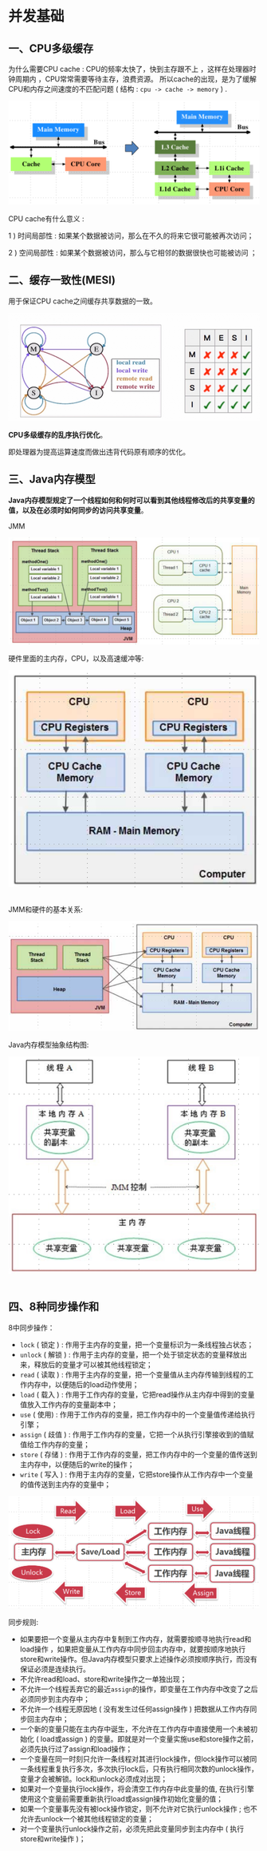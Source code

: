 # 并发基础

## 一、CPU多级缓存

为什么需要CPU cache : CPU的频率太快了，快到主存跟不上 ，这样在处理器时钟周期内 ，CPU常常需要等待主存，浪费资源。
所以cache的出现，是为了缓解CPU和内存之间速度的不匹配问题 ( 结构 : `cpu -> cache -> memory` ) .

![1556259856525](assets/1556259856525.png)

CPU cache有什么意义 :

1 ) 时间局部性 : 如果某个数据被访问，那么在不久的将来它很可能被再次访问；

2 ) 空间局部性 : 如果某个数据被访问，那么与它相邻的数据很快也可能被访问 ；

## 二、缓存一致性(MESI)

用于保证CPU cache之间缓存共享数据的一致。

![1556270091313](assets/1556270091313.png)

**CPU多级缓存的乱序执行优化**。

即处理器为提高运算速度而做出违背代码原有顺序的优化。

## 三、Java内存模型

**Java内存模型规定了一个线程如何和何时可以看到其他线程修改后的共享变量的值，以及在必须时如何同步的访问共享变量**。

JMM

![1556287103740](assets/1556287103740.png)

硬件里面的主内存，CPU，以及高速缓冲等:

<div align="center"><img src="assets/1556287145750.png"></div><br>

JMM和硬件的基本关系:　

![1556287202896](assets/1556287202896.png)



Java内存模型抽象结构图:

<div align="center"><img src="assets/1556287254777.png"></div><br>

## 四、8种同步操作和

8中同步操作：

* `lock` ( 锁定 ) : 作用于主内存的变量，把一个变量标识为一条线程独占状态；
* `unlock` ( 解锁 ) : 作用于主内存的变量，把一个处于锁定状态的变量释放出来，释放后的变量才可以被其他线程锁定；
* `read` ( 读取 ) : 作用于主内存的变量，把一个变量值从主内存传输到线程的工作内存中，以便随后的load动作使用；
* `load` ( 载入 ) : 作用于工作内存的变量，它把read操作从主内存中得到的变量值放入工作内存的变量副本中；
* `use` ( 使用) : 作用于工作内存的变量，把工作内存中的一个变量值传递给执行引擎；
* `assign` ( 歧值 ) : 作用于工作内存的变量，它把一个从执行引擎接收到的值赋值给工作内存的变量；
* `store` ( 存储 ) : 作用于工作内存的变量，把工作内存中的一个变量的值传送到主内存中，以便随后的write的操作；
* `write` ( 写入 ) : 作用于主内存的变量，它把store操作从工作内存中一个变量的值传送到主内存的变量中；

![1556288144232](assets/1556288144232.png)

同步规则: 

* 如果要把一个变量从主内存中复制到工作内存，就需要按顺寻地执行read和load操作 ，如果把变量从工作内存中同步回主内存中，就要按顺序地执行store和write操作。但Java内存模型只要求上述操作必须按顺序执行，而没有保证必须是连续执行。
* 不允许read和load、store和write操作之一单独出现；
* 不允许一个线程丢弃它的最近`assign`的操作，即变量在工作内存中改变了之后必须同步到主内存中；
* 不允许一个线程无原因地 ( 没有发生过任何assign操作 ) 把数据从工作内存同步回主内存中；
* 一个新的变量只能在主内存中诞生，不允许在工作内存中直接使用一个未被初始化 ( load或assign ) 的变量。即就是对一个变量实施use和store操作之前，必须先执行过了assign和load操作；
* 一个变量在同一时刻只允许一条线程对其进行lock操作，但lock操作可以被同一条线程重复执行多次，多次执行lock后，只有执行相同次数的unlock操作，变量才会被解锁。lock和unlock必须成对出现；
* 如果对一个变量执行lock操作，将会清空工作内存中此变量的值, 在执行引擎使用这个变量前需要重新执行load或assign操作初始化变量的值；
* 如果一个变量事先没有被lock操作锁定，则不允许对它执行unlock操作 ; 也不允许去unlock一个被其他线程锁定的变量；
* 对一个变量执行unlock操作之前，必须先把此变量同步到主内存中 ( 执行store和write操作 )；







